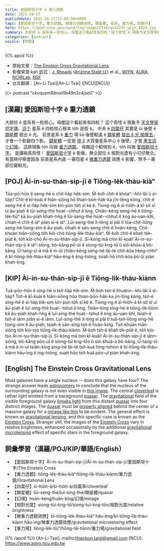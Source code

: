 ```yaml
---
title: 愛因斯坦十字 ê 重力透鏡
date: 2021-10-17
publishdate: 2021-10-17T12:00:00+0800
tags: [愛因斯坦十字, 重力透鏡, 微重力透鏡效應, 類星體, 星系, 重力場, 四葉仔]
hero: https://apod.nasa.gov/apod/fap/image/2110/qso2237_wiyn_1024.jpg
summary: 大部份 ê 星系有一粒核心。毋閣這个看起來有四粒？這个奇怪 ê 現象予天文學家認定講，這个星系 ê 四粒核心根本 to̍h 是假 ê。
categories: [podcast]
vocals: [阿錕]
---
```


{{% apod %}}

- 原始文章：[The Einstein Cross Gravitational Lens](https://apod.nasa.gov/apod/ap211017.html)
- 影像來源 kah [許可](https://noirlab.edu/public/copyright/)：[J. Rhoads](https://isearch.asu.edu/profile/858089) ([Arizona State U.](https://sese.asu.edu/)) et al., [WIYN](https://www.noao.edu/wiyn/wiyn.html), [AURA](https://www.aura-astronomy.org/), [NOIRLab](https://noirlab.edu/), [NSF](https://www.nsf.gov/)
- 台文翻譯：[An-Li Tsai][An-Li Tsai] ([NCU][NCU])

{{< podcast "ckvqusm8iboxl0b49n3c4jse0" >}}

## [漢羅] 愛因斯坦十字 ê 重力透鏡
大部份 ê 星系有一粒核心。毋閣這个看起來有四粒？
這个奇怪 ê 現象予 [天文學家][astronomers] 認定講，[這个][this image] 星系 ê 四粒核心根本 to̍h 是假 ê。
中央 ê [四葉仔][cloverleaf] 其實是 ùi 後壁 ê [類星體][quasar 1] 發出 ê 光。
前景星系 ê [重力][gravitational] 場 kā 後壁較遠 ê [類星體][quasar 2] [發出 ê 光 拗彎去][breaks light]，才會一个影變四个影。
[類星體][quasar 3] 一定是 [排 tī][properly aligned] 大質量星系中心 ê 後壁，才會 [產生這个幻境][mirage like this]。
這款現象 to̍h 叫做 [重力透鏡][gravitational lensing]。
毋閣這个較特別 ê，to̍h 叫做 [愛因斯坦十字][Einstein Cross 1]。
是講嘛真奇怪！
[愛因斯坦十字][Einstein Cross 2] ê 影像，無仝部位 ê 相對光度有小可仔無仝。
有當時仔嘛會因為 前景星系內底 一寡恆星 ê [微重力透鏡][gravitational microlensing] 效應 ê 影響，煞予一寡部位變較光。

## [POJ] Ài-in-su-thán-si̍p-jī ê Tiōng-le̍k-thàu-kiàⁿ
Tōa-pō͘-hūn ê seng-hē ū chi̍t-lia̍p he̍k-sim.
M̄-koh chit-ê khòaⁿ--khí-lâi ū sì-lia̍p?
Chit-ê kî-koài ê hiān-siōng hō͘ thian-bûn-ha̍k-ka jīn-tēng kóng, chit-ê seng-hē ê sì-lia̍p he̍k-sim kin-pún to̍h sī ké ê.
Tiong-ng ê sì-hio̍h-á kî-si̍t sī ùi āu-piah ê lūi-seng-thé hoat--chhut ê kng.
Chiân-kéng seng-hē ê tiōng-le̍k-tiûⁿ kā āu-piah khah-hn̄g ê lūi-seng-thé hoat--chhut ê kng áu-oan-khì, chiah-ē chi̍t-ê iáⁿ piàn sì-ê iáⁿ.
Lūi-seng-thé it-tēng sī pâi tī tōa-chit-liōng seng-hē tiong-sim ê āu-piah, chiah-ē sán-seng chit-ê hoàn-kéng.
Chit-khoán hiān-siōng to̍h kiò-chò tiōng-le̍k-thàu-kiàⁿ.
M̄-koh chit-ê khah te̍k-pia̍t ê, to̍h kiò-chò Ài-in-su-thán-si̍p-jī.
Sī-kóng mā chin kî-koài!
Ài-in-su-thán-si̍p-jī ê iáⁿ-siōng, bô-kâng pō͘-ūi ê siong-tùi kng-tō͘ ū sió-khóa-á bô-kâng.
Ū-tang-sî-á mā ē in-ūi chiân-kéng seng-hē lāi-té chi̍t-kóa hêng-chhiⁿ ê bî-tiōng-le̍k-thàu-kiàⁿ hāu-èng ê éng-hióng, soah hō͘ chi̍t-kóa pō͘-ūi piàn khah-kng.


## [KIP] Ài-in-su-thán-si̍p-jī ê Tiōng-li̍k-thàu-kiànn
Tuā-pōo-hūn ê sing-hē ū tsi̍t-lia̍p hi̍k-sim.
M̄-koh tsit-ê khuànn--khí-lâi ū sì-lia̍p?
Tsit-ê kî-kuài ê hiān-siōng hōo thian-bûn-ha̍k-ka jīn-tīng kóng, tsit-ê sing-hē ê sì-lia̍p hi̍k-sim kin-pún to̍h sī ké ê.
Tiong-ng ê sì-hio̍h-á kî-si̍t sī uì āu-piah ê luī-sing-thé huat--tshut ê kng.
Tsiân-kíng sing-hē ê tiōng-li̍k-tiûnn kā āu-piah khah-hn̄g ê luī-sing-thé huat--tshut ê kng áu-uan-khì, tsiah-ē tsi̍t-ê iánn piàn sì-ê iánn.
Luī-sing-thé it-tīng sī pâi tī tuā-tsit-liōng sing-hē tiong-sim ê āu-piah, tsiah-ē sán-sing tsit-ê huàn-kíng.
Tsit-khuán hiān-siōng to̍h kiò-tsò tiōng-li̍k-thàu-kiànn.
M̄-koh tsit-ê khah ti̍k-pia̍t ê, to̍h kiò-tsò Ài-in-su-thán-si̍p-jī.
Sī-kóng mā tsin kî-kuài!
Ài-in-su-thán-si̍p-jī ê iánn-siōng, bô-kâng pōo-uī ê siong-tuì kng-tōo ū sió-khuá-á bô-kâng.
Ū-tang-sî-á mā ē in-uī tsiân-kíng sing-hē lāi-té tsi̍t-kuá hîng-tshinn ê bî-tiōng-li̍k-thàu-kiànn hāu-ìng ê íng-hióng, suah hōo tsi̍t-kuá pōo-uī piàn khah-kng.

## [English] The Einstein Cross Gravitational Lens
Most galaxies have a single nucleus -- does this galaxy have four?
The strange answer leads [astronomers][astronomers] to conclude that the nucleus of the surrounding galaxy is not even visible in [this image][this image].
The central [cloverleaf][cloverleaf] is rather light emitted from a background [quasar][quasar 1].
The [gravitational][gravitational] field of the visible foreground galaxy [breaks light][breaks light] from this distant [quasar][quasar 2] into four distinct images.
The [quasar][quasar 3] must be [properly aligned][properly aligned] behind the center of a massive galaxy for a [mirage like this][mirage like this] to be evident.
The general effect is known as [gravitational lensing][gravitational lensing], and this specific case is known as the [Einstein Cross][Einstein Cross 1].
Stranger still, the images of the [Einstein Cross][Einstein Cross 2] vary in relative brightness, enhanced occasionally by the additional [gravitational microlensing][gravitational microlensing] effect of specific stars in the foreground galaxy.

## 詞彙學習（漢羅/POJ/KIP/華語/English）
- 【愛因斯坦十字】Ài-in-su-thán-si̍p-jī/Ài-in-su-thán-si̍p-jī/愛因斯坦十字/The Einstein Cross
- 【重力透鏡】tiōng-le̍k-thàu-kiàⁿ/tiōng-li̍k-thàu-kiànn/重力透鏡/Gravitational Lens
- 【四葉仔】sì-hio̍h-á/sì-hio̍h-á/四葉草/cloverleaf
- 【類星體】lūi-seng-thé/luī-sing-thé/類星體/quasar
- 【幻境】hoàn-kéng/huàn-kíng/幻境/mirage
- 【相對光度】siong-tùi-kng-tō͘/siong-tuì-kng-tōo/相對光度/relative brightness
- 【微重力透鏡效應】bî-tiōng-le̍k-thàu-kiàⁿ hāu-èng/bî-tiōng-li̍k-thàu-kiànn hāu-ìng/微重力透鏡效應/gravitational microlensing effect
- 【重力場】tiōng-le̍k-tiûⁿ/tiōng-li̍k-tiûnn/重力場/gravitational field

{{% /apod %}}
[An-Li Tsai]: mailto:thianbun.taigi@gmail.com
[NCU]: https://www.astro.ncu.edu.tw

[astronomers]:https://aas.org/careers/career-in-astronomy
[this image]:https://noirlab.edu/public/images/noao-q2237/
[cloverleaf]:https://en.wikipedia.org/wiki/Four-leaf_clover
[quasar 1]:https://en.wikipedia.org/wiki/Quasar
[gravitational]:https://spaceplace.nasa.gov/what-is-gravity/en/
[breaks light]:http://www.youtube.com/watch?v=BkBNf_nFuhM
[quasar 2]:https://apod.nasa.gov/apod/ap000419.html
[quasar 3]:https://imagine.gsfc.nasa.gov/ask_astro/quasar.html
[properly aligned]:https://lh3.ggpht.com/_LlfXWxcpJyU/SkXvJ2cC99I/AAAAAAAAMxE/hC0Z002bgv4/7%20Maine%20Coon%20Kittens%5B9%5D.jpg
[mirage like this]:https://apod.nasa.gov/apod/ap990331.html
[gravitational lensing]:https://en.wikipedia.org/wiki/Gravitational_lens
[Einstein Cross 1]:http://www.astr.ua.edu/keel/agn/qso2237.html
[Einstein Cross 2]:https://apod.nasa.gov/apod/ap961215.html
[gravitational microlensing]:https://en.wikipedia.org/wiki/Gravitational_microlensing
